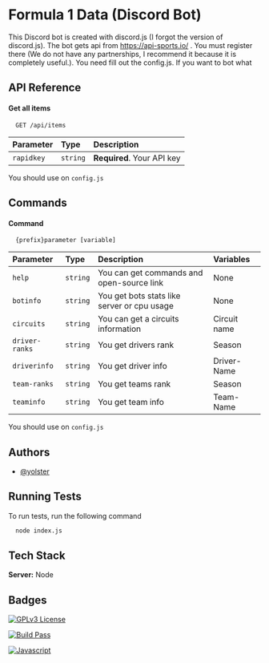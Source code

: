 
# Formula 1 Data (Discord Bot)

This Discord bot is created with discord.js (I forgot the version of discord.js). The bot gets api from https://api-sports.io/ . You must register there (We do not have any partnerships, I recommend it because it is completely useful.). You need fill out the config.js. If you want to bot what 
## API Reference

#### Get all items

```http
  GET /api/items
```

| Parameter | Type     | Description                |
| :-------- | :------- | :------------------------- |
| `rapidkey` | `string` | **Required**. Your API key |

You should use on `config.js`


## Commands

#### Command

```
  {prefix}parameter [variable]
```

| Parameter | Type     | Description                | Variables |
| :-------- | :------- | :------------------------- | :---------- |
| `help` | `string` | You can get commands and open-source link | None |
| `botinfo` | `string` | You get bots stats like server or cpu usage | None |
| `circuits` | `string` | You can get a circuits information  | Circuit name |
| `driver-ranks` | `string` | You get drivers rank | Season |
| `driverinfo` | `string` | You get driver info | Driver-Name |
| `team-ranks` | `string` | You get teams rank | Season |
| `teaminfo` | `string` | You get team info | Team-Name |


You should use on `config.js`


## Authors

- [@yolster](https://www.github.com/Yolster)


## Running Tests

To run tests, run the following command

```bash
  node index.js
```


## Tech Stack
**Server:** Node


## Badges

[![GPLv3 License](https://img.shields.io/badge/License-GPL%20v3-blue.svg)](https://opensource.org/license/gpl-3-0)

[![Build Pass](https://img.shields.io/badge/build-passing-brightgreen)]()

[![Javascript](https://shields.io/badge/JavaScript-F7DF1E?logo=JavaScript&logoColor=000&style=flat-square)]()
